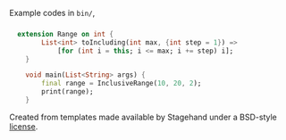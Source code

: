 Example codes in `bin/`,

### 
```dart
  extension Range on int {
        List<int> toIncluding(int max, {int step = 1}) =>
            [for (int i = this; i <= max; i += step) i];
    }

    void main(List<String> args) {
        final range = InclusiveRange(10, 20, 2);
        print(range);
    }
```

Created from templates made available by Stagehand under a BSD-style
[license](https://github.com/dart-lang/stagehand/blob/master/LICENSE).

